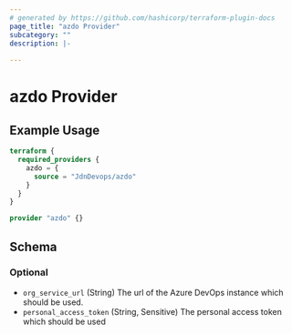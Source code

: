 ```yaml
---
# generated by https://github.com/hashicorp/terraform-plugin-docs
page_title: "azdo Provider"
subcategory: ""
description: |-
  
---
```


# azdo Provider



## Example Usage

```terraform
terraform {
  required_providers {
    azdo = {
      source = "JdnDevops/azdo"
    }
  }
}

provider "azdo" {}
```

<!-- schema generated by tfplugindocs -->
## Schema

### Optional

- `org_service_url` (String) The url of the Azure DevOps instance which should be used.
- `personal_access_token` (String, Sensitive) The personal access token which should be used
